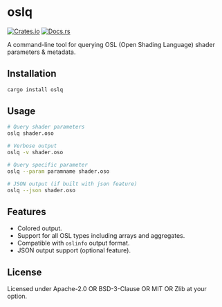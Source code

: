 # oslq

[![Crates.io](https://img.shields.io/crates/v/oslq.svg)](https://crates.io/crates/oslq)
[![Docs.rs](https://docs.rs/oslq/badge.svg)](https://docs.rs/oslq)

A command-line tool for querying OSL (Open Shading Language) shader parameters & metadata.

## Installation

```bash
cargo install oslq
```

## Usage

```bash
# Query shader parameters
oslq shader.oso

# Verbose output
oslq -v shader.oso

# Query specific parameter
oslq --param paramname shader.oso

# JSON output (if built with json feature)
oslq --json shader.oso
```

## Features

- Colored output.
- Support for all OSL types including arrays and aggregates.
- Compatible with `oslinfo` output format.
- JSON output support (optional feature).

## License

Licensed under Apache-2.0 OR BSD-3-Clause OR MIT OR Zlib at your option.
